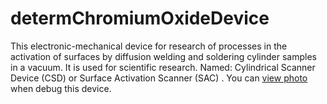 # determChromiumOxideDevice
This electronic-mechanical device for research of processes in the activation of surfaces by diffusion welding and soldering cylinder samples in a vacuum. It is used for scientific research.
Named: Cylindrical Scanner Device (CSD) or Surface Activation Scanner (SAC) .
You can [view photo](https://drive.google.com/folderview?id=0B9YGrJoTVMatWHJlU2hkQTU4MW8&usp=sharing) when debug this device.
